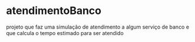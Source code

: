 # atendimentoBanco
projeto que faz uma simulação de atendimento a algum serviço de banco e que calcula o tempo estimado para ser atendido
